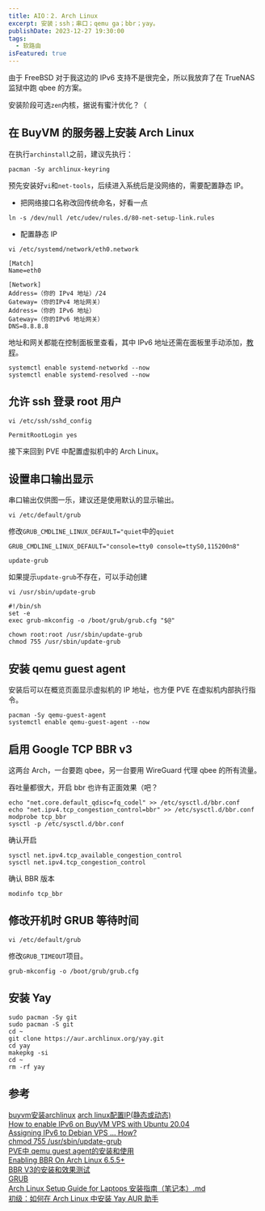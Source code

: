 ```yaml
---
title: AIO：2. Arch Linux
excerpt: 安装；ssh；串口；qemu ga；bbr；yay。
publishDate: 2023-12-27 19:30:00
tags:
  - 软路由
isFeatured: true
---
```


由于 FreeBSD 对于我这边的 IPv6 支持不是很完全，所以我放弃了在 TrueNAS 监狱中跑 qbee 的方案。

安装阶段可选```zen```内核，据说有蜜汁优化？（


## 在 BuyVM 的服务器上安装 Arch Linux
在执行```archinstall```之前，建议先执行：

```
pacman -Sy archlinux-keyring
```

预先安装好```vi```和```net-tools```，后续进入系统后是没网络的，需要配置静态 IP。

* 把网络接口名称改回传统命名，好看一点

```
ln -s /dev/null /etc/udev/rules.d/80-net-setup-link.rules
```

* 配置静态 IP

```
vi /etc/systemd/network/eth0.network
```

```
[Match]
Name=eth0

[Network]
Address=（你的 IPv4 地址）/24
Gateway=（你的IPv4 地址网关）
Address=（你的 IPv6 地址）
Gateway=（你的IPv6 地址网关）
DNS=8.8.8.8
```

地址和网关都能在控制面板里查看，其中 IPv6 地址还需在面板里手动添加，[教程](https://dausruddin.com/how-to-enable-ipv6-on-buyvm-vps-with-ubuntu-20-04/)。

```
systemctl enable systemd-networkd --now
systemctl enable systemd-resolved --now
```


## 允许 ssh 登录 root 用户

```
vi /etc/ssh/sshd_config
```

```
PermitRootLogin yes
```

接下来回到 PVE 中配置虚拟机中的 Arch Linux。


## 设置串口输出显示
串口输出仅供图一乐，建议还是使用默认的显示输出。

```
vi /etc/default/grub
```
修改```GRUB_CMDLINE_LINUX_DEFAULT="quiet```中的```quiet```

```
GRUB_CMDLINE_LINUX_DEFAULT="console=tty0 console=ttyS0,115200n8"
```

```
update-grub
```

如果提示```update-grub```不存在，可以手动创建

```
vi /usr/sbin/update-grub
```

```
#!/bin/sh
set -e
exec grub-mkconfig -o /boot/grub/grub.cfg "$@"
```

```
chown root:root /usr/sbin/update-grub
chmod 755 /usr/sbin/update-grub
```


## 安装 qemu guest agent
安装后可以在概览页面显示虚拟机的 IP 地址，也方便 PVE 在虚拟机内部执行指令。

```
pacman -Sy qemu-guest-agent
systemctl enable qemu-guest-agent --now
```


## 启用 Google TCP BBR v3
这两台 Arch，一台要跑 qbee，另一台要用 WireGuard 代理 qbee 的所有流量。

吞吐量都很大，开启 bbr 也许有正面效果（吧？

```
echo "net.core.default_qdisc=fq_codel" >> /etc/sysctl.d/bbr.conf
echo "net.ipv4.tcp_congestion_control=bbr" >> /etc/sysctl.d/bbr.conf
modprobe tcp_bbr
sysctl -p /etc/sysctl.d/bbr.conf
```

确认开启

```
sysctl net.ipv4.tcp_available_congestion_control
sysctl net.ipv4.tcp_congestion_control
```

确认 BBR 版本

```
modinfo tcp_bbr
```


## 修改开机时 GRUB 等待时间

```
vi /etc/default/grub
```

修改```GRUB_TIMEOUT```项目。

```
grub-mkconfig -o /boot/grub/grub.cfg
```



## 安装 Yay

```
sudo pacman -Sy git
sudo pacman -S git
cd ~
git clone https://aur.archlinux.org/yay.git
cd yay
makepkg -si
cd ~
rm -rf yay
```

## 参考
[buyvm安装archlinux](https://lala.im/7262.html)
[arch linux配置IP(静态或动态)](https://cloud-atlas.readthedocs.io/zh-cn/latest/linux/arch_linux/archlinux_config_ip.html)  
[How to enable IPv6 on BuyVM VPS with Ubuntu 20.04](https://dausruddin.com/how-to-enable-ipv6-on-buyvm-vps-with-ubuntu-20-04/)  
[Assigning IPv6 to Debian VPS ... How?](https://lowendtalk.com/discussion/169031/assigning-ipv6-to-debian-vps-how)  
[chmod 755 /usr/sbin/update-grub](https://askubuntu.com/questions/418666/update-grub-command-not-found)  
[PVE中 qemu guest agent的安装和使用](https://foxi.buduanwang.vip/virtualization/pve/530.html/)  
[Enabling BBR On Arch Linux 6.5.5+](https://gist.github.com/epyonavenger/a7d0bdcdb64169c4b0031391e10ff203)  
[BBR V3的安装和效果测试](https://www.hishd.top/archives/2024/279)  
[GRUB](https://wiki.archlinuxcn.org/zh-hans/GRUB)  
[Arch Linux Setup Guide for Laptops 安装指南（笔记本）.md](https://gist.github.com/howyay/d9db9c0549eae51fbe97deb382a42933)  
[初级：如何在 Arch Linux 中安装 Yay AUR 助手 ](https://linux.cn/article-14846-1.html)  